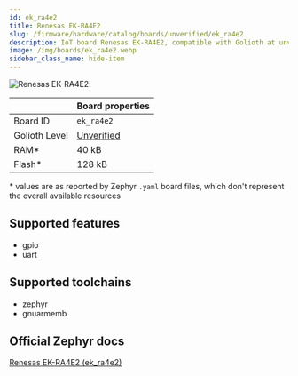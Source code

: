 ```yaml
---
id: ek_ra4e2
title: Renesas EK-RA4E2
slug: /firmware/hardware/catalog/boards/unverified/ek_ra4e2
description: IoT board Renesas EK-RA4E2, compatible with Golioth at unverified level.
image: /img/boards/ek_ra4e2.webp
sidebar_class_name: hide-item
---
```


[//]: # (This is an auto-generated file, do not edit! Changes to it will be lost upon re-generation)

![Renesas EK-RA4E2!](/img/boards/ek_ra4e2.webp "Renesas EK-RA4E2")

|                | Board properties     |
| -------------  | -------------------- |
| Board ID       | `ek_ra4e2` |
| Golioth Level  | [Unverified](/firmware/hardware#unverified-boards) |
| RAM*           | 40 kB |
| Flash*         | 128 kB |

\* values are as reported by Zephyr `.yaml` board files, which don't represent the overall available resources



## Supported features

* gpio
* uart

## Supported toolchains

* zephyr
* gnuarmemb

## Official Zephyr docs

[Renesas EK-RA4E2 (ek_ra4e2)](https://docs.zephyrproject.org/latest/boards/renesas/ek_ra4e2/doc/index.html)
